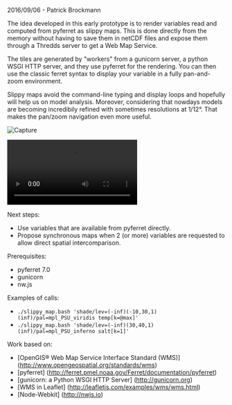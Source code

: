
2016/09/06 - Patrick Brockmann

The idea developed in this early prototype is to render variables read and computed from pyferret as slippy maps.
 This is done directly from the memory without having to save them in netCDF files 
and expose them through a Thredds server to get a Web Map Service.

The tiles are generated by "workers" from a gunicorn server, a python WSGI HTTP server,
and they use pyferret for the rendering. You can then use the classic ferret syntax to display
your variable in a fully pan-and-zoom environment.

Slippy maps avoid the command-line typing and display loops and hopefully will help us on model analysis. 
Moreover, considering that nowdays models are becoming incredibily refined with sometimes resolutions at 1/12°.
That makes the pan/zoom navigation even more useful.

![Capture](https://github.com/PBrockmann/wms-pyferret/raw/master/capture_01.png)

![Screencast](https://github.com/PBrockmann/wms-pyferret/raw/master/screencast_01.mkv)

Next steps:
- Use variables that are available from pyferret directly.
- Propose synchronous maps when 2 (or more) variables are requested to allow direct spatial intercomparison.

Prerequisites:
- pyferret 7.0
- gunicorn
- nw.js

Examples of calls:
- ```./slippy_map.bash 'shade/lev=(-inf)(-10,30,1)(inf)/pal=mpl_PSU_viridis temp[k=@max]'```
- ```./slippy_map.bash 'shade/lev=(-inf)(30,40,1)(inf)/pal=mpl_PSU_inferno salt[k=1]'```

Work based on:
- [OpenGIS® Web Map Service Interface Standard (WMS)] (http://www.opengeospatial.org/standards/wms)
- [pyferret] (http://ferret.pmel.noaa.gov/Ferret/documentation/pyferret)
- [gunicorn: a Python WSGI HTTP Server] (http://gunicorn.org)
- [WMS in Leaflet] (http://leafletjs.com/examples/wms/wms.html)
- [Node-Webkit] (http://nwjs.io)
